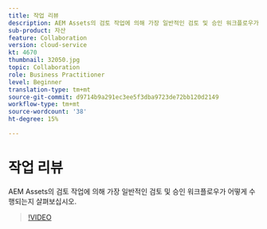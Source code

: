 ```yaml
---
title: 작업 리뷰
description: AEM Assets의 검토 작업에 의해 가장 일반적인 검토 및 승인 워크플로우가 어떻게 수행되는지 살펴보십시오.
sub-product: 자산
feature: Collaboration
version: cloud-service
kt: 4670
thumbnail: 32050.jpg
topic: Collaboration
role: Business Practitioner
level: Beginner
translation-type: tm+mt
source-git-commit: d9714b9a291ec3ee5f3dba9723de72bb120d2149
workflow-type: tm+mt
source-wordcount: '38'
ht-degree: 15%

---
```



# 작업 리뷰

AEM Assets의 검토 작업에 의해 가장 일반적인 검토 및 승인 워크플로우가 어떻게 수행되는지 살펴보십시오.

>[!VIDEO](https://video.tv.adobe.com/v/32050/?quality=12&learn=on&hidetitle=true)